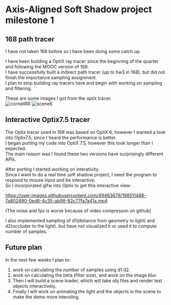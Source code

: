 # Axis-Aligned Soft Shadow project milestone 1

## 168 path tracer
I have not taken 168 before so I have been doing some catch up.

I have been building a OptiX ray tracer since the beginning of the quarter and following the MOOC version of 168.\
I have successfully built a indirect path tracer (up to hw3 in 168), but did not finish the importance sampling assignment.\
I plan to stop building ray tracers here and begin with working on sampling and filtering.

These are some images I got from the optix tracer.\
![cornellRR](https://user-images.githubusercontent.com/49463679/198512358-575a18b7-b2ff-4d99-8fac-929d50bc6157.png)
![scene6](https://user-images.githubusercontent.com/49463679/198512431-dfbfea6b-c7a3-4dfc-b03d-8f8df4634209.png)

## Interactive Optix7.5 tracer
The Optix tracer used in 168 was based on OptiX 6, however I wanted a look into Optix7.5, since I heard the performance is better.\
I began porting my code into OptiX 7.5, however this took longer than I expected.\
The main reason was I found these two versions have surprisingly different APIs.

After porting I started working on interativity.\
Since I want to do a real time soft shadow project, I need the program to respond to mouse input and be interactive.\
So I incorporated glfw into Optix to get this interactive view:

https://user-images.githubusercontent.com/49463679/198511488-7a802490-0ed8-4c35-ab98-82c77fa7a41a.mp4

(The noise and fps is worse because of video compresson on github)

I also implemented sampling of d1(distance from geometry to light) and d2(occluder to the light).
but have not visualized it or used it to compute number of samples.

## Future plan

In the next few weeks I plan to:
1. work on calculating the number of samples using d1 d2.
2. work on calculating the beta (filter size), and work on the image blur.
3. Then I will build a scene loader, which will take obj files and render test objects interactively.
4. Finally I will work on animating the light and the objects in the scene to make the demo more intersting.
